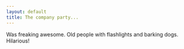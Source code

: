 ```yaml
---
layout: default
title: The company party...
---
```


Was freaking awesome. Old people with flashlights and barking dogs. Hilarious!